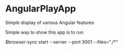 # AngularPlayApp
Simple display of various Angular features

Simple way to show this app is to run

$browser-sync start --server --port 3001 --files="./*"
